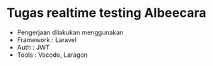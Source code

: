 # Tugas realtime testing AIbeecara

- Pengerjaan dilakukan menggunakan
- Framework : Laravel
- Auth : JWT
- Tools : Vscode, Laragon
